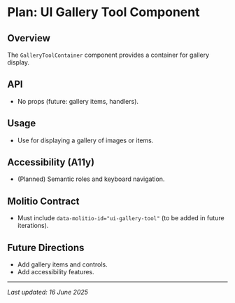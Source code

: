 # Plan: UI Gallery Tool Component

## Overview
The `GalleryToolContainer` component provides a container for gallery display.

## API
- No props (future: gallery items, handlers).

## Usage
- Use for displaying a gallery of images or items.

## Accessibility (A11y)
- (Planned) Semantic roles and keyboard navigation.

## Molitio Contract
- Must include `data-molitio-id="ui-gallery-tool"` (to be added in future iterations).

## Future Directions
- Add gallery items and controls.
- Add accessibility features.

---

_Last updated: 16 June 2025_
